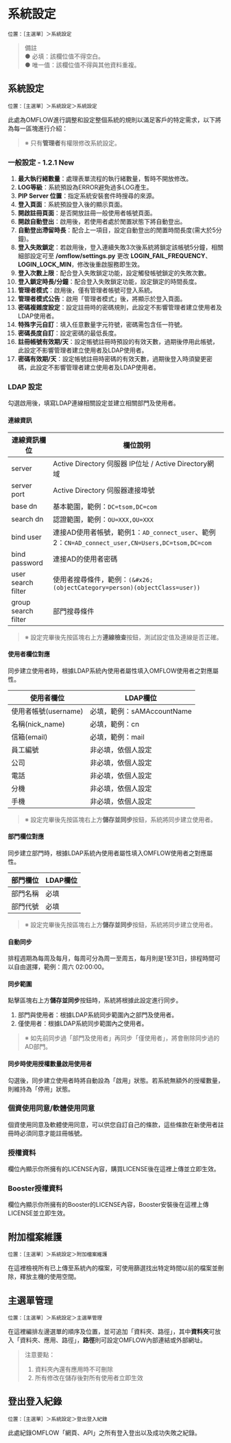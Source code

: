 # 系統設定

```
位置：［主選單］＞系統設定
```

> 備註\
> ● 必填：該欄位值不得空白。\
> ● 唯一值：該欄位值不得與其他資料重複。

## 系統設定

```
位置：［主選單］＞系統設定＞系統設定
```

此處為OMFLOW進行調整和設定整個系統的規則以滿足客戶的特定需求，以下將為每一區塊進行介紹：

> ※ 只有**管理者**有權限修改系統設定。

### 一般設定 - 1.2.1 New

1. **最大執行緒數量**：處理表單流程的執行緒數量，暫時不開放修改。
2. **LOG等級**：系統預設為ERROR避免過多LOG產生。
3. **PIP Server 位置**：指定系統安裝套件時搜尋的來源。
4. **登入頁面**：系統預設登入後的顯示頁面。
5. **開啟註冊頁面**：是否開放註冊一般使用者帳號頁面。
6. **開啟自動登出**：啟用後，若使用者處於閒置狀態下將自動登出。
7. **自動登出滯留時長**：配合上一項目，設定自動登出的閒置時間長度(需大於5分鐘)。
8. **登入失敗鎖定**：若啟用後，登入連續失敗3次後系統將鎖定該帳號5分鐘，相關細部設定可至 **/omflow/settings.py** 更改 **LOGIN\_FAIL\_FREQUENCY**、**LOGIN\_LOCK\_MIN**，修改後重啟服務即生效。
9. **登入次數上限**：配合登入失敗鎖定功能，設定觸發帳號鎖定的失敗次數。
10. **登入鎖定時長/分鐘**：配合登入失敗鎖定功能，設定鎖定的時間長度。
11. **管理者模式**：啟用後，僅有管理者帳號可登入系統。
12. **管理者模式公告**：啟用「管理者模式」後，將顯示於登入頁面。
13. **密碼複雜度設定**：設定註冊時的密碼規則，此設定不影響管理者建立使用者及LDAP使用者。
14. **特殊字元自訂**：填入任意數量字元符號，密碼需包含任一符號。
15. **密碼長度自訂**：設定密碼的最低長度。
16. **註冊帳號有效期/天**：設定帳號註冊時預設的有效天數，過期後停用此帳號，此設定不影響管理者建立使用者及LDAP使用者。
17. **密碼有效期/天**：設定帳號註冊時密碼的有效天數，過期後登入時須變更密碼，此設定不影響管理者建立使用者及LDAP使用者。

### LDAP 設定

勾選啟用後，填寫LDAP連線相關設定並建立相關部門及使用者。

#### 連線資訊

| 連線資訊欄位              | 欄位說明                                                                             |
| ------------------- | -------------------------------------------------------------------------------- |
| server              | Active Directory 伺服器 IP位址 / Active Directory網域                                   |
| server port         | Active Directory 伺服器連接埠號                                                         |
| base dn             | 基本範圍，範例：`DC=tsom,DC=com`                                                         |
| search dn           | 認證範圍，範例：`OU=XXX,OU=XXX`                                                          |
| bind user           | 連接AD使用者帳號，範例1：`AD_connect_user`、範例2：`CN=AD_connect_user,CN=Users,DC=tsom,DC=com` |
| bind password       | 連接AD的使用者密碼                                                                       |
| user search filter  | 使用者搜尋條件，範例：`(&#x26;(objectCategory=person)(objectClass=user))`                   |
| group search filter | 部門搜尋條件                                                                           |

> ※ 設定完畢後先按區塊右上方**連線檢查**按鈕，測試設定值及連線是否正確。

#### 使用者欄位對應

同步建立使用者時，根據LDAP系統內使用者屬性填入OMFLOW使用者之對應屬性。

| 使用者欄位           | LDAP欄位               |
| --------------- | -------------------- |
| 使用者帳號(username) | 必填，範例：sAMAccountName |
| 名稱(nick\_name)  | 必填，範例：cn             |
| 信箱(email)       | 必填，範例：mail           |
| 員工編號            | 非必填，依個人設定            |
| 公司              | 非必填，依個人設定            |
| 電話              | 非必填，依個人設定            |
| 分機              | 非必填，依個人設定            |
| 手機              | 非必填，依個人設定            |

> ※ 設定完畢後先按區塊右上方**儲存並同步**按鈕，系統將同步建立使用者。

#### 部門欄位對應

同步建立部門時，根據LDAP系統內使用者屬性填入OMFLOW使用者之對應屬性。

| 部門欄位 | LDAP欄位 |
| ---- | ------ |
| 部門名稱 | 必填     |
| 部門代號 | 必填     |

> ※ 設定完畢後先按區塊右上方**儲存並同步**按鈕，系統將同步建立使用者。

#### 自動同步

排程週期為每周及每月，每周可分為周一至周五，每月則是1至31日，排程時間可以自由選擇，範例：周六 02:00:00。

#### 同步範圍

點擊區塊右上方**儲存並同步**按鈕時，系統將根據此設定進行同步。

1. 部門與使用者：根據LDAP系統同步範圍內之部門及使用者。
2. 僅使用者：根據LDAP系統同步範圍內之使用者。

> ※ 如先前同步過「部門及使用者」再同步「僅使用者」，將會刪除同步過的AD部門。

#### **同步時使用授權數量啟用使用者**

勾選後，同步建立使用者時將自動設為「啟用」狀態。若系統無額外的授權數量，則維持為「停用」狀態。

### 個資使用同意/軟體使用同意

個資使用同意及軟體使用同意，可以供您自訂自己的條款，這些條款在新使用者註冊時必須同意才能註冊帳號。

### 授權資料

欄位內顯示你所擁有的LICENSE內容，購買LICENSE後在這裡上傳並立即生效。

### Booster授權資料

欄位內顯示你所擁有的Booster的LICENSE內容，Booster安裝後在這裡上傳LICENSE並立即生效。

## 附加檔案維護

```
位置：［主選單］＞系統設定＞附加檔案維護
```

在這裡檢視所有已上傳至系統內的檔案，可使用篩選找出特定時間以前的檔案並刪除，釋放主機的使用空間。

## 主選單管理

```
位置：［主選單］＞系統設定＞主選單管理
```

在這裡編排左邊選單的順序及位置，並可追加「資料夾、路徑」，其中**資料夾**可放入「資料夾、應用、路徑」，**路徑**則可設定OMFLOW內部連結或外部網址。

> 注意要點：
>
> 1. 資料夾內還有應用時不可刪除
> 2. 所有修改在儲存後對所有使用者立即生效

## 登出登入紀錄

```
位置：［主選單］＞系統設定＞登出登入紀錄
```

此處紀錄OMFLOW「網頁、API」之所有登入登出以及成功失敗之紀錄。
